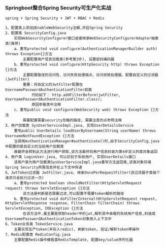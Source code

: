 ### Springboot整合Spring Security可生产化实战
    
    spring + Spring Security + JWT + RBAC + Redis

    1、配置类上添加@EnableWebSecurity注解,开启Spring Security
    2、配置类 SecurityConfig.java
        实现WebSecurityConfigurer接口或者继承WebSecurityConfigurerAdapter抽象类(推荐)
        a、重写protected void configure(AuthenticationManagerBuilder auth) throws Exception{}方法
            主要配置用户信息加载类(参考第3步), 设置密码编码器
        b、重写protected void configure(HttpSecurity http) throws Exception {}方法
            主要配置路径的访问性、访问失败处理端点、访问拒绝处理器、配置自定义的过滤器(JwtFilter)
            重要：将自定义的JwtFilter配置在UsernamePasswordAuthenticationFilter前面
                代码如下： http.addFilterBefore(jwtFilter, UsernamePasswordAuthenticationFilter.class);
                原因参看类中注释
        c、重写public void configure(WebSecurity web) throws Exception {}方法
            需要配置需要security忽略的路径, 需要注意的点参照注释
    3、用户加载类 SysUserServiceImpl.java, 实现UserDetailsService
        重写public UserDetails loadUserByUsername(String userName) throws UsernameNotFoundException {}方法
        当调用AuthenticationManager#authenticate()时,由于SecurityConfig.java中配置的是自定义的当前用户加载类
        故最终会转到此方法进行用户获取,该方法最终将用户信息封装为第4步定义的类对象返回
    4、用户类 LoginUser.java, 可以区别于系统用户, 实现UserDetails接口
        该用户类为用户加载类SysUserServiceImpl.java重写方法返回类,该类对象存储Spring Security所需信息并在上下文中传递
    5、JwtToken过滤器 JwtFilter.java, 继承OncePerRequestFilter(该过滤器子类每个请求只会执行过滤一次)
        a、重写protected boolean shouldNotFilter(HttpServletRequest request) throws ServletException {}方法
            该方法是判断是否需要过滤,可以配置不需要token解析的路径
        b、重写protected void doFilterInternal(HttpServletRequest request, HttpServletResponse response, FilterChain filterChain) throws ServletException, IOException {}方法
            在该方法中,最主要是获取header中的jwt,解析其中承载的系统用户信息,封装成UsernamePasswordAuthenticationToken对象放入上下文中
    6、Token业务类 TokenService.java
        主要实现生产token(并存入redis), 刷新token, 验证/解析token等操作
    7、Redis配置类 RedisConfig.java
        主要配置Redis操作模板类RedisTemplate, 配置key/value序列化器
        